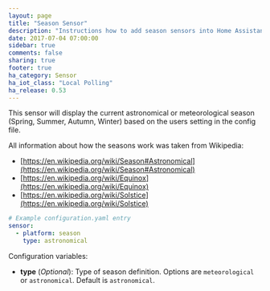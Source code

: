 ```yaml
---
layout: page
title: "Season Sensor"
description: "Instructions how to add season sensors into Home Assistant."
date: 2017-07-04 07:00:00
sidebar: true
comments: false
sharing: true
footer: true
ha_category: Sensor
ha_iot_class: "Local Polling"
ha_release: 0.53
---
```


This sensor will display the current astronomical or meteorological season (Spring, Summer, Autumn, Winter) based on the users setting in the config file.

All information about how the seasons work was taken from Wikipedia:

 - [https://en.wikipedia.org/wiki/Season#Astronomical](https://en.wikipedia.org/wiki/Season#Astronomical)
 - [https://en.wikipedia.org/wiki/Equinox](https://en.wikipedia.org/wiki/Equinox)
 - [https://en.wikipedia.org/wiki/Solstice](https://en.wikipedia.org/wiki/Solstice)


```yaml
# Example configuration.yaml entry
sensor:
  - platform: season
    type: astronomical
```

Configuration variables:

- **type** (*Optional*): Type of season definition. Options are `meteorological` or `astronomical`. Default is `astronomical`.
